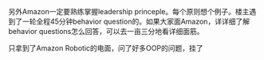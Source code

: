 另外Amazon一定要熟练掌握leadership princeple。每个原则想个例子。楼主遇到了一轮全程45分钟behavior question的。如果大家面Amazon，详详细了解behavior questions怎么回答，可以去一亩三分地看详细面筋。

只拿到了Amazon Robotic的电面，问了好多OOP的问题，挂了


